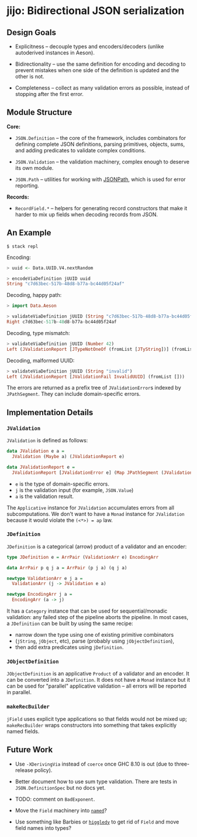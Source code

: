 # jijo: Bidirectional JSON serialization

## Design Goals

* Explicitness – decouple types and encoders/decoders (unlike autoderived
  instances in Aeson).

* Bidirectionality – use the same definition for encoding and decoding to
  prevent mistakes when one side of the definition is updated and the other
  is not.

* Completeness – collect as many validation errors as possible, instead of
  stopping after the first error.

## Module Structure

**Core:**

* `JSON.Definition` – the core of the framework, includes combinators for
  defining complete JSON definitions, parsing primitives, objects, sums, and
  adding predicates to validate complex conditions.

* `JSON.Validation` – the validation machinery, complex enough to deserve
  its own module.

* `JSON.Path` – utilities for working with
  [JSONPath](https://goessner.net/articles/JsonPath/), which is used for
  error reporting.

**Records:**

* `RecordField.*` – helpers for generating record constructors that make it
  harder to mix up fields when decoding records from JSON.

## An Example

```
$ stack repl
```

Encoding:

```haskell
> uuid <- Data.UUID.V4.nextRandom

> encodeViaDefinition jUUID uuid
String "c7d63bec-517b-48d8-b77a-bc44d05f24af"
```

Decoding, happy path:

```haskell
> import Data.Aeson

> validateViaDefinition jUUID (String "c7d63bec-517b-48d8-b77a-bc44d05f24af")
Right c7d63bec-517b-48d8-b77a-bc44d05f24af
```

Decoding, type mismatch:

```haskell
> validateViaDefinition jUUID (Number 42)
Left (JValidationReport [JTypeNotOneOf (fromList [JTyString])] (fromList []))
```

Decoding, malformed UUID:

```haskell
> validateViaDefinition jUUID (String "invalid")
Left (JValidationReport [JValidationFail InvalidUUID] (fromList []))
```

The errors are returned as a prefix tree of `JValidationError`s indexed by
`JPathSegment`. They can include domain-specific errors.

## Implementation Details

### `JValidation`

`JValidation` is defined as follows:

```haskell
data JValidation e a =
  JValidation (Maybe a) (JValidationReport e)

data JValidationReport e =
  JValidationReport [JValidationError e] (Map JPathSegment (JValidationReport e))
```

* `e` is the type of domain-specific errors.
* `j` is the validation input (for example, `JSON.Value`)
* `a` is the validation result.

The `Applicative` instance for `JValidation` accumulates errors from all
subcomputations. We don't want to have a `Monad` instance for `JValidation`
because it would violate the `(<*>) = ap` law.

### `JDefinition`

`JDefinition` is a categorical (arrow) product of a validator and an encoder:

```haskell
type JDefinition e = ArrPair (ValidationArr e) EncodingArr

data ArrPair p q j a = ArrPair (p j a) (q j a)

newtype ValidationArr e j a =
  ValidationArr (j -> JValidation e a)

newtype EncodingArr j a =
  EncodingArr (a -> j)
```

It has a `Category` instance that can be used for sequential/monadic
validation: any failed step of the pipeline aborts the pipeline. In most
cases, a `JDefinition` can be built by using the same recipe:

* narrow down the type using one of existing primitive combinators
* (`jString`, `jObject`, etc), parse (probably using `jObjectDefinition`),
* then add extra predicates using `jDefinition`.

### `JObjectDefinition`

`JObjectDefinition` is an applicative `Product` of a validator and an encoder.
It can be converted into a `JDefinition`. It does not have a `Monad` instance
but it can be used for "parallel" applicative validation – all errors will be
reported in parallel.

### `makeRecBuilder`

`jField` uses explicit type applications so that fields would not be mixed
up; `makeRecBuilder` wraps constructors into something that takes explicitly
named fields.

## Future Work

* Use `-XDerivingVia` instead of `coerce` once GHC 8.10 is out (due to
  three-release policy).

* Better document how to use sum type validation. There are tests in
  `JSON.DefinitionSpec` but no docs yet.

* TODO: comment on `BadExponent`.

* Move the `Field` machinery into
  [`named`](http://hackage.haskell.org/package/named)?

* Use something like Barbies or
  [`higgledy`](https://github.com/i-am-tom/higgledy) to get rid of `Field`
  and move field names into types?
